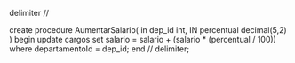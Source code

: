 delimiter //

create procedure AumentarSalario(
    in dep_id int,
    IN percentual decimal(5,2)
)
begin
    update cargos
    set salario = salario + (salario * (percentual / 100))
    where departamentoId = dep_id;
end //
delimiter; 